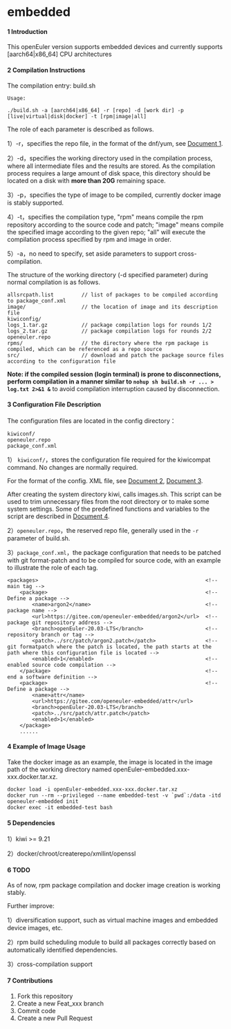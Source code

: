 # embedded

#### 1 Introduction

This openEuler version supports embedded devices and currently supports [aarch64|x86_64] CPU architectures 

#### 2 Compilation Instructions

The compilation entry: build.sh

```Usage: 
Usage: 

./build.sh -a [aarch64|x86_64] -r [repo] -d [work dir] -p [live|virtual|disk|docker] -t [rpm|image|all]
```

The role of each parameter is described as follows.

1）-r，specifies the repo file, in the format of the dnf/yum, see [Document 1](https://docs.openeuler.org/zh/docs/20.03_LTS/docs/Administration/%E4%BD%BF%E7%94%A8DNF%E7%AE%A1%E7%90%86%E8%BD%AF%E4%BB%B6%E5%8C%85.html "使用DNF管理软件包").

2）-d，specifies the working directory used in the compilation process, where all intermediate files and the results are stored. As the compilation process requires a large amount of disk space, this directory should be located on a disk with **more than 20G** remaining space.

3）-p，specifies the type of image to be compiled, currently docker image is stably supported.

4）-t，specifies the compilation type, "rpm" means compile the rpm repository according to the source code and patch; "image" means compile the specified image according to the given repo; "all" will execute the compilation process specified by rpm and image in order.

5）-a，no need to specify, set aside parameters to support cross-compilation.

The structure of the working directory (-d specified parameter) during normal compilation is as follows.

```
allsrcpath.list         // list of packages to be compiled according to package_conf.xml
image/                  // the location of image and its description file 
kiwiconfig/
logs_1.tar.gz           // package compilation logs for rounds 1/2 
logs_2.tar.gz           // package compilation logs for rounds 2/2 
openeuler.repo
rpms/                   // the directory where the rpm package is compiled, which can be referenced as a repo source
src/                    // download and patch the package source files according to the configuration file
```

**Note: if the compiled session (login terminal) is prone to disconnections, perform compilation in a manner similar to ```nohup sh build.sh -r ... > log.txt 2>&1 &```** to avoid compilation interruption caused by disconnection.

#### 3 Configuration File Description

The configuration files are located in the config directory：

```
kiwiconf/
openeuler.repo
package_conf.xml
```

1） ```kiwiconf/```，stores the configuration file required for the kiwicompat command. No changes are normally required.

For the format of the config. XML file, see [Document 2](https://documentation.suse.com/kiwi/9/single-html/kiwi/index.html#image-description-elements "image-description-elements"), [Document 3](https://documentation.suse.com/kiwi/9/html/kiwi/image-description.html "image-description").

After creating the system directory kiwi, calls images.sh. This script can be used to trim unnecessary files from the root directory or to make some system settings. Some of the predefined functions and variables to the script are described in [Document 4](https://documentation.suse.com/kiwi/9/single-html/kiwi/index.html#script-template-for-config-sh-images-sh "script-template-for-config-sh-images-sh").

2）```openeuler.repo```，the reserved repo file, generally used in the `-r` parameter of build.sh.

3）```package_conf.xml```，the package configuration that needs to be patched with git format-patch and to be compiled for source code, with an example to illustrate the role of each tag.

```
<packages>                                                      <!-- main tag -->
    <package>                                                   <!-- Define a package -->
        <name>argon2</name>                                     <!-- package name -->
        <url>https://gitee.com/openeuler-embedded/argon2</url>  <!-- package git repository address -->
        <branch>openEuler-20.03-LTS</branch>                    <!-- repository branch or tag -->
        <patch>../src/patch/argon2.patch</patch>                <!-- git formatpatch where the patch is located, the path starts at the path where this configuration file is located -->
        <enabled>1</enabled>                                    <!-- enabled source code compilation -->
    </package>                                                  <!-- end a software definition -->
    <package>                                                   <!-- Define a package -->
        <name>attr</name>
        <url>https://gitee.com/openeuler-embedded/attr</url>
        <branch>openEuler-20.03-LTS</branch>
        <patch>../src/patch/attr.patch</patch>
        <enabled>1</enabled>
    </package>
    ......
```

#### 4 Example of Image Usage

Take the docker image as an example, the image is located in the image path of the working directory named openEuler-embedded.xxx-xxx.docker.tar.xz.

```shell
docker load -i openEuler-embedded.xxx-xxx.docker.tar.xz
docker run --rm --privileged --name embedded-test -v `pwd`:/data -itd openeuler-embedded init
docker exec -it embedded-test bash
```

#### 5 Dependencies

1）kiwi >= 9.21

2）docker/chroot/createrepo/xmllint/openssl

#### 6 TODO

As of now, rpm package compilation and docker image creation is working stably.

Further improve:

1）diversification support, such as virtual machine images and embedded device images, etc.

2）rpm build scheduling module to build all packages correctly based on automatically identified dependencies.

3）cross-compilation support

#### 7 Contributions

1.  Fork this repository
2.  Create a new Feat_xxx branch
3.  Commit code
4.  Create a new Pull Request